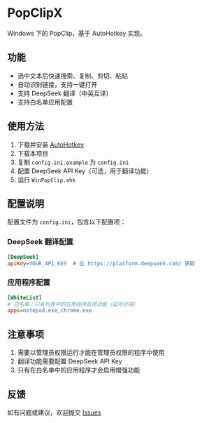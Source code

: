# PopClipX

Windows 下的 PopClip，基于 AutoHotkey 实现。

## 功能

- 选中文本后快速搜索、复制、剪切、粘贴
- 自动识别链接，支持一键打开
- 支持 DeepSeek 翻译（中英互译）
- 支持白名单应用配置

## 使用方法

1. 下载并安装 [AutoHotkey](https://www.autohotkey.com/)
2. 下载本项目
3. 复制 `config.ini.example` 为 `config.ini`
4. 配置 DeepSeek API Key（可选，用于翻译功能）
5. 运行 `WinPopClip.ahk`

## 配置说明

配置文件为 `config.ini`，包含以下配置项：

### DeepSeek 翻译配置

```ini
[DeepSeek]
apiKey=YOUR_API_KEY  # 在 https://platform.deepseek.com/ 获取
```

### 应用程序配置

```ini
[WhiteList]
# 白名单：只有列表中的应用程序启用功能（逗号分隔）
apps=notepad.exe,chrome.exe
```

## 注意事项

1. 需要以管理员权限运行才能在管理员权限的程序中使用
2. 翻译功能需要配置 DeepSeek API Key
3. 只有在白名单中的应用程序才会启用增强功能

## 反馈

如有问题或建议，欢迎提交 [Issues](https://github.com/xinbs/PopClipX/issues)
